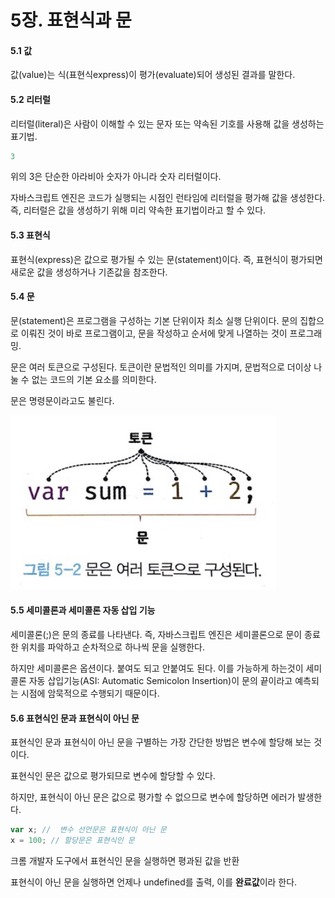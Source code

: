 # 5장. 표현식과 문

#### 5.1 값

값(value)는 식(표현식express)이 평가(evaluate)되어 생성된 결과를 말한다.



#### 5.2 리터럴

리터럴(literal)은 사람이 이해할 수 있는 문자 또는 약속된 기호를 사용해 값을 생성하는 표기법.

```javascript
3
```

위의 3은 단순한 아라비아 숫자가 아니라 숫자 리터럴이다.

자바스크립트 엔진은 코드가 실행되는 시점인 런타임에 리터럴을 평가해 값을 생성한다. 즉, 리터럴은 값을 생성하기 위해 미리 약속한 표기법이라고 할 수 있다.



#### 5.3 표현식

표현식(express)은 값으로 평가될 수 있는 문(statement)이다. 즉, 표현식이 평가되면 새로운 값을 생성하거나 기존값을 참조한다.



#### 5.4 문

문(statement)은 프로그램을 구성하는 기본 단위이자 최소 실행 단위이다. 문의 집합으로 이뤄진 것이 바로 프로그램이고, 문을 작성하고 순서에 맞게 나열하는 것이 프로그래밍.

문은 여러 토큰으로 구성된다. 토큰이란 문법적인 의미를 가지며, 문법적으로 더이상 나눌 수 없는 코드의 기본 요소를 의미한다. 

문은 명령문이라고도 불린다.

![token](./image/token.png)



#### 5.5 세미콜론과 세미콜론 자동 삽입 기능

세미콜론(;)은 문의 종료를 나타낸다. 즉, 자바스크립트 엔진은 세미콜론으로 문이 종료한 위치를 파악하고 순차적으로 하나씩 문을 실행한다.

하지만 세미콜론은 옵션이다. 붙여도 되고 안붙여도 된다. 이를 가능하게 하는것이 세미콜론 자동 삽입기능(ASI: Automatic Semicolon Insertion)이 문의 끝이라고 예측되는 시점에 암묵적으로 수행되기 때문이다.



#### 5.6 표현식인 문과 표현식이 아닌 문

표현식인 문과 표현식이 아닌 문을 구별하는 가장 간단한 방법은 변수에 할당해 보는 것이다.

표현식인 문은 값으로 평가되므로 변수에 할당할 수 있다. 

하지만, 표현식이 아닌 문은 값으로 평가할 수 없으므로 변수에 할당하면 에러가 발생한다.

```javascript
var x; //  변수 선언문은 표현식이 아닌 문
x = 100; // 할당문은 표현식인 문
```



크롬 개발자 도구에서 표현식인 문을 실행하면 평과된 값을 반환

표현식이 아닌 문을 실행하면 언제나 undefined를 출력, 이를 **완료값**이라 한다.
